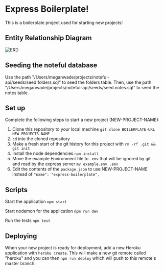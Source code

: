 
# Express Boilerplate!

This is a boilerplate project used for starting new projects!

## Entity Relationship Diagram 

![ERD](https://i.imgur.com/1v2kePT.jpg)

## Seeding the noteful database

Use the path "/Users/meganwade/projects/noteful-api/seeds/seed.folders.sql" to seed the folders table. Then, use the path "/Users/meganwade/projects/noteful-api/seeds/seed.notes.sql" to seed the notes table.

## Set up

Complete the following steps to start a new project (NEW-PROJECT-NAME):

1. Clone this repository to your local machine `git clone BOILERPLATE-URL NEW-PROJECTS-NAME`
2. `cd` into the cloned repository
3. Make a fresh start of the git history for this project with `rm -rf .git && git init`
4. Install the node dependencies `npm install`
5. Move the example Environment file to `.env` that will be ignored by git and read by the express server `mv example.env .env`
6. Edit the contents of the `package.json` to use NEW-PROJECT-NAME instead of `"name": "express-boilerplate",`

## Scripts

Start the application `npm start`

Start nodemon for the application `npm run dev`

Run the tests `npm test`

## Deploying

When your new project is ready for deployment, add a new Heroku application with `heroku create`. This will make a new git remote called "heroku" and you can then `npm run deploy` which will push to this remote's master branch.